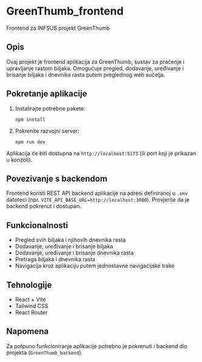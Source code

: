 # GreenThumb_frontend

Frontend za INFSUS projekt GreenThumb

## Opis

Ovaj projekt je frontend aplikacija za GreenThumb, sustav za praćenje i upravljanje rastom biljaka. Omogućuje pregled, dodavanje, uređivanje i brisanje biljaka i dnevnika rasta putem preglednog web sučelja.

## Pokretanje aplikacije

1. Instalirajte potrebne pakete:
   ```
   npm install
   ```
2. Pokrenite razvojni server:
   ```
   npm run dev
   ```

Aplikacija će biti dostupna na `http://localhost:5173` (ili port koji je prikazan u konzoli).

## Povezivanje s backendom

Frontend koristi REST API backend aplikacije na adresi definiranoj u `.env` datoteci (npr. `VITE_API_BASE_URL=http://localhost:3000`). Provjerite da je backend pokrenut i dostupan.

## Funkcionalnosti

- Pregled svih biljaka i njihovih dnevnika rasta
- Dodavanje, uređivanje i brisanje biljaka
- Dodavanje, uređivanje i brisanje dnevnika rasta
- Pretraga biljaka i dnevnika rasta
- Navigacija kroz aplikaciju putem jednostavne navigacijske trake

## Tehnologije

- React + Vite
- Tailwind CSS
- React Router

## Napomena

Za potpuno funkcioniranje aplikacije potrebno je pokrenuti i backend dio projekta (`GreenThumb_backend`).
